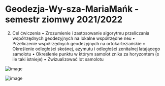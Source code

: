# Geodezja-Wy-sza-MariaMańk - semestr ziomwy 2021/2022 

2. Cel ćwiczenia
• Zrozumienie i zastosowanie algorytmu przeliczania współrzędnych geodezyjnych na lokalne współrzędne neu
• Przeliczenie współrzędnych geodezyjnych na ortokarteziańskie
• Określenie odległości skośnej, azymutu i odległości zenitalnej latającego samolotu
• Określenie punktu w którym samolot znika za horyzontem (o ile taki istnieje)
• Zwizualizować lot samolotu

![image](https://github.com/MariaMank/Wybrane_Zagadnienia_Geodezji_Wyzszej-Maria_M-zim.21-22/assets/92314221/a7a04999-ac01-4996-90c7-f86292c17171)

![image](https://github.com/MariaMank/Wybrane_Zagadnienia_Geodezji_Wyzszej-Maria_M-zim.21-22/assets/92314221/de81f683-3a50-4fff-bece-9956e1032de4)
